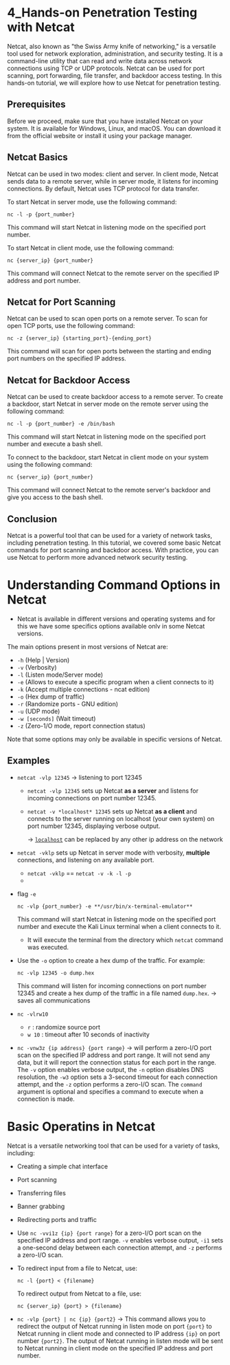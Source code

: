 # 4_Hands-on Penetration Testing with Netcat

Netcat, also known as "the Swiss Army knife of networking," is a versatile tool used for network exploration, administration, and security testing. It is a command-line utility that can read and write data across network connections using TCP or UDP protocols. Netcat can be used for port scanning, port forwarding, file transfer, and backdoor access testing. In this hands-on tutorial, we will explore how to use Netcat for penetration testing.

## Prerequisites

Before we proceed, make sure that you have installed Netcat on your system. It is available for Windows, Linux, and macOS. You can download it from the official website or install it using your package manager.

## Netcat Basics

Netcat can be used in two modes: client and server. In client mode, Netcat sends data to a remote server, while in server mode, it listens for incoming connections. By default, Netcat uses TCP protocol for data transfer.

To start Netcat in server mode, use the following command:

```
nc -l -p {port_number}

```

This command will start Netcat in listening mode on the specified port number.

To start Netcat in client mode, use the following command:

```
nc {server_ip} {port_number}

```

This command will connect Netcat to the remote server on the specified IP address and port number.

## Netcat for Port Scanning

Netcat can be used to scan open ports on a remote server. To scan for open TCP ports, use the following command:

```
nc -z {server_ip} {starting_port}-{ending_port}

```

This command will scan for open ports between the starting and ending port numbers on the specified IP address.

## Netcat for Backdoor Access

Netcat can be used to create backdoor access to a remote server. To create a backdoor, start Netcat in server mode on the remote server using the following command:

```
nc -l -p {port_number} -e /bin/bash

```

This command will start Netcat in listening mode on the specified port number and execute a bash shell.

To connect to the backdoor, start Netcat in client mode on your system using the following command:

```
nc {server_ip} {port_number}

```

This command will connect Netcat to the remote server's backdoor and give you access to the bash shell.

## Conclusion

Netcat is a powerful tool that can be used for a variety of network tasks, including penetration testing. In this tutorial, we covered some basic Netcat commands for port scanning and backdoor access. With practice, you can use Netcat to perform more advanced network security testing.

# Understanding Command Options in Netcat

- Netcat is available in different versions and operating systems and for this we have
some specifics options available onlv in some Netcat versions.

The main options present in most versions of Netcat are:

- `-h` (Help | Version)
- `-v` (Verbosity)
- `-l` (Listen mode/Server mode)
- `-e` (Allows to execute a specific program when a client connects to it)
- `-k` (Accept multiple connections - ncat edition)
- `-o` (Hex dump of traffic)
- `-r` (Randomize ports - GNU edition)
- `-u` (UDP mode)
- `-w [seconds]` (Wait timeout)
- `-z` (Zero-1/O mode, report connection status)

Note that some options may only be available in specific versions of Netcat.

## Examples

- `netcat -vlp 12345` → listening to port 12345
    - `netcat -vlp 12345` sets up Netcat **as a server** and listens for incoming connections on port number 12345.
    - `netcat -v *localhost* 12345` sets up Netcat **as a client** and connects to the server running on localhost (your own system) on port number 12345, displaying verbose output.
        
        → [`localhost`](http://localhost) can be replaced by any other ip address on the network
        
- `netcat -vklp` sets up Netcat in server mode with verbosity, **multiple** connections, and listening on any available port.
    - `netcat -vklp` == `netcat -v -k -l -p`
    - 
- flag `-e`
    
    ```
    nc -vlp {port_number} -e **/usr/bin/x-terminal-emulator**
    ```
    
    This command will start Netcat in listening mode on the specified port number and execute the Kali Linux terminal when a client connects to it.
    
    - It will execute the terminal from the directory which `netcat` command was executed.
- Use the `-o` option to create a hex dump of the traffic. For example:
    
    ```
    nc -vlp 12345 -o dump.hex
    
    ```
    
    This command will listen for incoming connections on port number 12345 and create a hex dump of the traffic in a file named `dump.hex`. → saves all communications
    
- `nc -vlrw10`
    - `r` : randomize source port
    - `w 10` : timeout after 10 seconds of inactivity
- `nc -vnw3z {ip address} {port range}` → will perform a zero-I/O port scan on the specified IP address and port range. It will not send any data, but it will report the connection status for each port in the range. The `-v` option enables verbose output, the `-n` option disables DNS resolution, the `-w3` option sets a 3-second timeout for each connection attempt, and the `-z` option performs a zero-I/O scan. The `command` argument is optional and specifies a command to execute when a connection is made.

# Basic Operatins in Netcat

Netcat is a versatile networking tool that can be used for a variety of tasks, including:

- Creating a simple chat interface
- Port scanning
- Transferring files
- Banner grabbing
- Redirecting ports and traffic

- Use `nc -vvi1z {ip} {port range}` for a zero-I/O port scan on the specified IP address and port range. `-v` enables verbose output, `-i1` sets a one-second delay between each connection attempt, and `-z` performs a zero-I/O scan.
- To redirect input from a file to Netcat, use:
    
    ```
    nc -l {port} < {filename}
    
    ```
    
    To redirect output from Netcat to a file, use:
    
    ```
    nc {server_ip} {port} > {filename}
    
    ```
    

- `nc -vlp {port} | nc {ip} {port2}` → This command allows you to redirect the output of Netcat running in listen mode on port `{port}` to Netcat running in client mode and connected to IP address `{ip}` on port number `{port2}`. The output of Netcat running in listen mode will be sent to Netcat running in client mode on the specified IP address and port number.